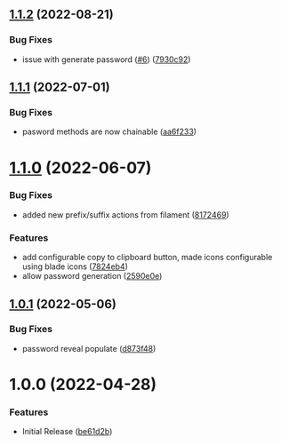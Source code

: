 ## [1.1.2](https://github.com/phpsa/filament-password-reveal/compare/v1.1.1...v1.1.2) (2022-08-21)


### Bug Fixes

* issue with generate password ([#6](https://github.com/phpsa/filament-password-reveal/issues/6)) ([7930c92](https://github.com/phpsa/filament-password-reveal/commit/7930c920eaa874de271340f944b9b29a9258655c))

## [1.1.1](https://github.com/phpsa/filament-password-reveal/compare/v1.1.0...v1.1.1) (2022-07-01)


### Bug Fixes

* pasword methods are now chainable ([aa6f233](https://github.com/phpsa/filament-password-reveal/commit/aa6f233b9cb21531ad25964cc152623c78559d4d))

# [1.1.0](https://github.com/phpsa/filament-password-reveal/compare/v1.0.1...v1.1.0) (2022-06-07)


### Bug Fixes

* added new prefix/suffix actions from filament ([8172469](https://github.com/phpsa/filament-password-reveal/commit/8172469185b84abc43d256b6b6ddba250d7ef40b))


### Features

* add configurable copy to clipboard button, made icons configurable using blade icons ([7824eb4](https://github.com/phpsa/filament-password-reveal/commit/7824eb48c75556e5aa54adf84112784b9d34378a))
* allow password generation ([2590e0e](https://github.com/phpsa/filament-password-reveal/commit/2590e0e82b249da8ade0b9c81d00109e976fd509))

## [1.0.1](https://github.com/phpsa/filament-password-reveal/compare/v1.0.0...v1.0.1) (2022-05-06)


### Bug Fixes

* password reveal populate ([d873f48](https://github.com/phpsa/filament-password-reveal/commit/d873f4870407518a9c61630de89a54709817beff))

# 1.0.0 (2022-04-28)


### Features

* Initial Release ([be61d2b](https://github.com/phpsa/filament-password-reveal/commit/be61d2b68ee600c706c11b60901814cf7654ad2b))
